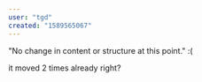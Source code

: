 ```yaml
---
user: "tgd"
created: "1589565067"
---
```


"No change in content or structure at this point." :(

it moved 2 times already right?
